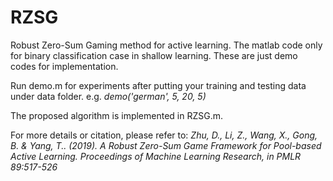 # RZSG
Robust Zero-Sum Gaming method for active learning. The matlab code only for binary classification case in shallow learning. These are just demo codes for implementation. 

Run demo.m for experiments after putting your training and testing data under data folder. e.g. *demo('german', 5, 20, 5)*

The proposed algorithm is implemented in RZSG.m. 

For more details or citation, please refer to: *Zhu, D., Li, Z., Wang, X., Gong, B. & Yang, T.. (2019). A Robust Zero-Sum Game Framework for Pool-based Active Learning. Proceedings of Machine Learning Research, in PMLR 89:517-526*

